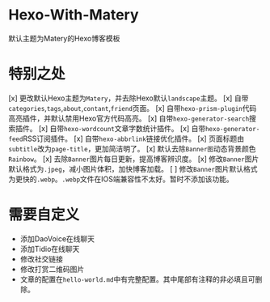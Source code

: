 # Hexo-With-Matery
默认主题为Matery的Hexo博客模板

# 特别之处
[x] 更改默认Hexo主题为`Matery`，并去除Hexo默认`landscape`主题。
[x] 自带`categories`,`tags`,`about`,`contant`,`friend`页面。
[x] 自带`hexo-prism-plugin`代码高亮插件，并默认禁用Hexo官方代码高亮。
[x] 自带`hexo-generator-search`搜索插件。
[x] 自带`hexo-wordcount`文章字数统计插件。
[x] 自带`hexo-generator-feed`RSS订阅插件。
[x] 自带`hexo-abbrlink`链接优化插件。
[x] 页面标题由`subtitle`改为`page-title`，更加简洁明了。
[x] 默认去除`Banner图`动态背景颜色`Rainbow`。
[x] 去除`Banner`图片每日更新，提高博客辨识度。
[x] 修改`Banner`图片默认格式为`.jpeg`，减小图片体积，加快博客加载。
[ ] 修改`Banner`图片默认格式为更快的`.webp`。`.webp`文件在IOS端兼容性不太好。暂时不添加该功能。


# 需要自定义
+ 添加DaoVoice在线聊天
+ 添加Tidio在线聊天
+ 修改社交链接
+ 修改打赏二维码图片
+ 文章的配置在`hello-world.md`中有完整配置。其中尾部有注释的非必填且可删除。